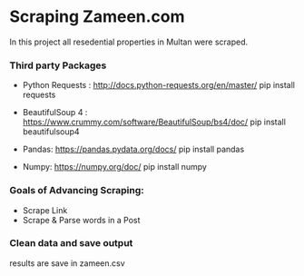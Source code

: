 
# Scraping Zameen.com

In this project all resedential properties in Multan were scraped.

### Third party Packages
- Python Requests : http://docs.python-requests.org/en/master/
        pip install requests

- BeautifulSoup 4 : https://www.crummy.com/software/BeautifulSoup/bs4/doc/
        pip install beautifulsoup4

- Pandas: https://pandas.pydata.org/docs/
        pip install pandas

- Numpy: https://numpy.org/doc/
        pip install numpy

### Goals of Advancing Scraping:

- Scrape Link
- Scrape & Parse words in a Post

### Clean data and save output 
 results are save in zameen.csv

 
